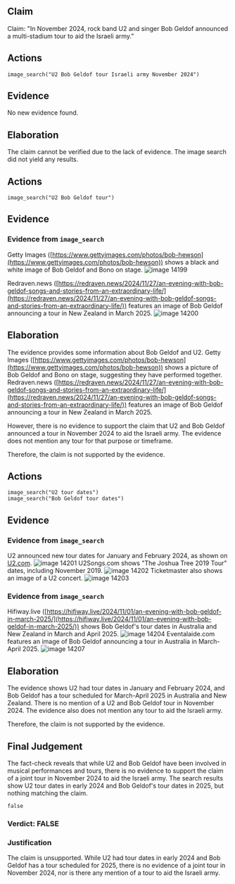 ## Claim
Claim: "In November 2024, rock band U2 and singer Bob Geldof announced a multi-stadium tour to aid the Israeli army."

## Actions
```
image_search("U2 Bob Geldof tour Israeli army November 2024")
```

## Evidence
No new evidence found.

## Elaboration
The claim cannot be verified due to the lack of evidence. The image search did not yield any results.


## Actions
```
image_search("U2 Bob Geldof tour")
```

## Evidence
### Evidence from `image_search`
Getty Images ([https://www.gettyimages.com/photos/bob-hewson](https://www.gettyimages.com/photos/bob-hewson)) shows a black and white image of Bob Geldof and Bono on stage. ![image 14199](media/2025-09-01_09-12-1756717920-486703.jpg)

Redraven.news ([https://redraven.news/2024/11/27/an-evening-with-bob-geldof-songs-and-stories-from-an-extraordinary-life/](https://redraven.news/2024/11/27/an-evening-with-bob-geldof-songs-and-stories-from-an-extraordinary-life/)) features an image of Bob Geldof announcing a tour in New Zealand in March 2025. ![image 14200](media/2025-09-01_09-12-1756717920-750397.jpg)


## Elaboration
The evidence provides some information about Bob Geldof and U2. Getty Images ([https://www.gettyimages.com/photos/bob-hewson](https://www.gettyimages.com/photos/bob-hewson)) shows a picture of Bob Geldof and Bono on stage, suggesting they have performed together. Redraven.news ([https://redraven.news/2024/11/27/an-evening-with-bob-geldof-songs-and-stories-from-an-extraordinary-life/](https://redraven.news/2024/11/27/an-evening-with-bob-geldof-songs-and-stories-from-an-extraordinary-life/)) features an image of Bob Geldof announcing a tour in New Zealand in March 2025.

However, there is no evidence to support the claim that U2 and Bob Geldof announced a tour in November 2024 to aid the Israeli army. The evidence does not mention any tour for that purpose or timeframe.

Therefore, the claim is not supported by the evidence.


## Actions
```
image_search("U2 tour dates")
image_search("Bob Geldof tour dates")
```

## Evidence
### Evidence from `image_search`
U2 announced new tour dates for January and February 2024, as shown on [U2.com](https://www.u2.com/news/title/into-2024-11-more-dates/). ![image 14201](media/2025-09-01_09-12-1756717935-505075.jpg) U2Songs.com shows "The Joshua Tree 2019 Tour" dates, including November 2019. ![image 14202](media/2025-09-01_09-12-1756717936-967738.jpg) Ticketmaster also shows an image of a U2 concert. ![image 14203](media/2025-09-01_09-12-1756717937-088490.jpg)


### Evidence from `image_search`
Hifiway.live ([https://hifiway.live/2024/11/01/an-evening-with-bob-geldof-in-march-2025/](https://hifiway.live/2024/11/01/an-evening-with-bob-geldof-in-march-2025/)) shows Bob Geldof's tour dates in Australia and New Zealand in March and April 2025. ![image 14204](media/2025-09-01_09-12-1756717944-821493.jpg) Eventalaide.com features an image of Bob Geldof announcing a tour in Australia in March-April 2025. ![image 14207](media/2025-09-01_09-12-1756717951-101026.jpg)



## Elaboration
The evidence shows U2 had tour dates in January and February 2024, and Bob Geldof has a tour scheduled for March-April 2025 in Australia and New Zealand. There is no mention of a U2 and Bob Geldof tour in November 2024. The evidence also does not mention any tour to aid the Israeli army.

Therefore, the claim is not supported by the evidence.


## Final Judgement
The fact-check reveals that while U2 and Bob Geldof have been involved in musical performances and tours, there is no evidence to support the claim of a joint tour in November 2024 to aid the Israeli army. The search results show U2 tour dates in early 2024 and Bob Geldof's tour dates in 2025, but nothing matching the claim.

`false`

### Verdict: FALSE

### Justification
The claim is unsupported. While U2 had tour dates in early 2024 and Bob Geldof has a tour scheduled for 2025, there is no evidence of a joint tour in November 2024, nor is there any mention of a tour to aid the Israeli army.
